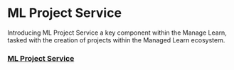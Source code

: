 # ML Project Service

Introducing ML Project Service a key component within the Manage Learn, tasked with the creation of projects within the Managed Learn ecosystem.

### [ML Project Service](../../../../contribute/source-code/workflows/manage-learn/ml-project-service.md)

